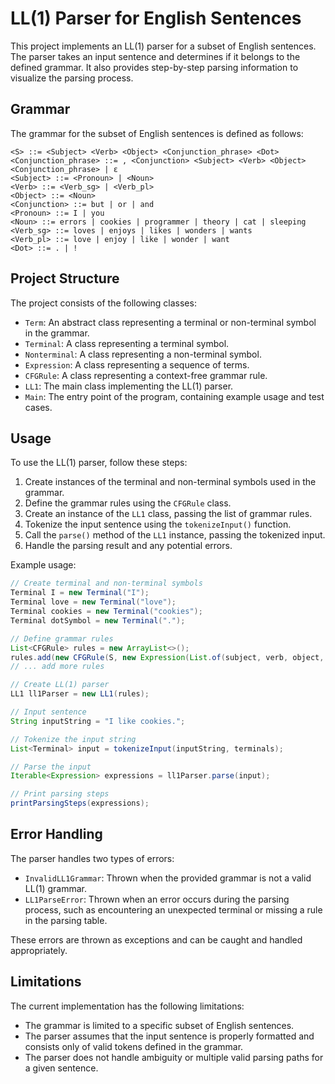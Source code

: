 # LL(1) Parser for English Sentences

This project implements an LL(1) parser for a subset of English sentences. The parser takes an input sentence and determines if it belongs to the defined grammar. It also provides step-by-step parsing information to visualize the parsing process.

## Grammar

The grammar for the subset of English sentences is defined as follows:

```
<S> ::= <Subject> <Verb> <Object> <Conjunction_phrase> <Dot>
<Conjunction_phrase> ::= , <Conjunction> <Subject> <Verb> <Object> <Conjunction_phrase> | ε
<Subject> ::= <Pronoun> | <Noun>
<Verb> ::= <Verb_sg> | <Verb_pl>
<Object> ::= <Noun>
<Conjunction> ::= but | or | and
<Pronoun> ::= I | you
<Noun> ::= errors | cookies | programmer | theory | cat | sleeping
<Verb_sg> ::= loves | enjoys | likes | wonders | wants
<Verb_pl> ::= love | enjoy | like | wonder | want
<Dot> ::= . | !
```

## Project Structure

The project consists of the following classes:

- `Term`: An abstract class representing a terminal or non-terminal symbol in the grammar.
- `Terminal`: A class representing a terminal symbol.
- `Nonterminal`: A class representing a non-terminal symbol.
- `Expression`: A class representing a sequence of terms.
- `CFGRule`: A class representing a context-free grammar rule.
- `LL1`: The main class implementing the LL(1) parser.
- `Main`: The entry point of the program, containing example usage and test cases.

## Usage

To use the LL(1) parser, follow these steps:

1. Create instances of the terminal and non-terminal symbols used in the grammar.
2. Define the grammar rules using the `CFGRule` class.
3. Create an instance of the `LL1` class, passing the list of grammar rules.
4. Tokenize the input sentence using the `tokenizeInput()` function.
5. Call the `parse()` method of the `LL1` instance, passing the tokenized input.
6. Handle the parsing result and any potential errors.

Example usage:

```java
// Create terminal and non-terminal symbols
Terminal I = new Terminal("I");
Terminal love = new Terminal("love");
Terminal cookies = new Terminal("cookies");
Terminal dotSymbol = new Terminal(".");

// Define grammar rules
List<CFGRule> rules = new ArrayList<>();
rules.add(new CFGRule(S, new Expression(List.of(subject, verb, object, conjunctionPhrase, dot))));
// ... add more rules

// Create LL(1) parser
LL1 ll1Parser = new LL1(rules);

// Input sentence
String inputString = "I like cookies.";

// Tokenize the input string
List<Terminal> input = tokenizeInput(inputString, terminals);

// Parse the input
Iterable<Expression> expressions = ll1Parser.parse(input);

// Print parsing steps
printParsingSteps(expressions);
```

## Error Handling

The parser handles two types of errors:

- `InvalidLL1Grammar`: Thrown when the provided grammar is not a valid LL(1) grammar.
- `LL1ParseError`: Thrown when an error occurs during the parsing process, such as encountering an unexpected terminal or missing a rule in the parsing table.

These errors are thrown as exceptions and can be caught and handled appropriately.

## Limitations

The current implementation has the following limitations:
- The grammar is limited to a specific subset of English sentences.
- The parser assumes that the input sentence is properly formatted and consists only of valid tokens defined in the grammar.
- The parser does not handle ambiguity or multiple valid parsing paths for a given sentence.